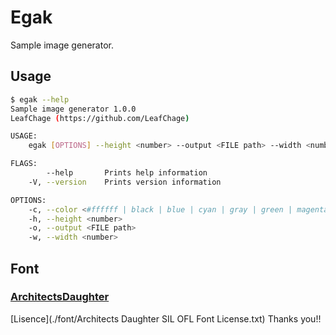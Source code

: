 # Egak
Sample image generator.

## Usage
```sh
$ egak --help
Sample image generator 1.0.0
LeafChage (https://github.com/LeafChage)

USAGE:
    egak [OPTIONS] --height <number> --output <FILE path> --width <number>

FLAGS:
        --help       Prints help information
    -V, --version    Prints version information

OPTIONS:
    -c, --color <#ffffff | black | blue | cyan | gray | green | magenta | red | white | yellow>    default is gray
    -h, --height <number>                                                                          sample image height
    -o, --output <FILE path>                                                                       write image path
    -w, --width <number>                                                                           sample image width
```

## Font
### [ArchitectsDaughter](https://fonts.google.com/specimen/Architects+Daughter#standard-styles)
[Lisence](./font/Architects Daughter SIL OFL Font License.txt)
Thanks you!!


